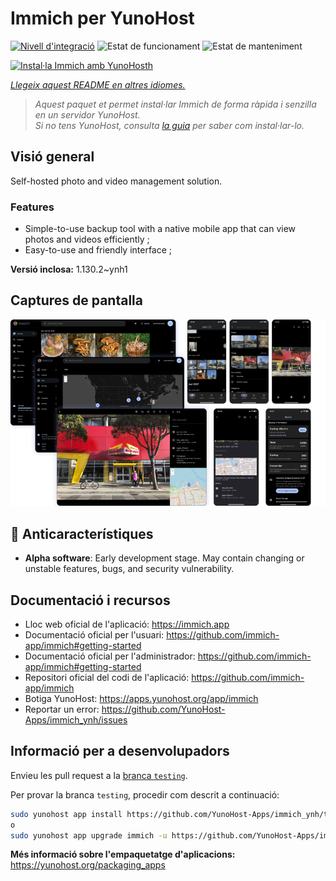 <!--
N.B.: Aquest README ha estat generat automàticament per <https://github.com/YunoHost/apps/tree/master/tools/readme_generator>
NO s'ha de modificar manualment.
-->

# Immich per YunoHost

[![Nivell d'integració](https://apps.yunohost.org/badge/integration/immich)](https://ci-apps.yunohost.org/ci/apps/immich/)
![Estat de funcionament](https://apps.yunohost.org/badge/state/immich)
![Estat de manteniment](https://apps.yunohost.org/badge/maintained/immich)

[![Instal·la Immich amb YunoHosth](https://install-app.yunohost.org/install-with-yunohost.svg)](https://install-app.yunohost.org/?app=immich)

*[Llegeix aquest README en altres idiomes.](./ALL_README.md)*

> *Aquest paquet et permet instal·lar Immich de forma ràpida i senzilla en un servidor YunoHost.*  
> *Si no tens YunoHost, consulta [la guia](https://yunohost.org/install) per saber com instal·lar-lo.*

## Visió general

Self-hosted photo and video management solution.

### Features

- Simple-to-use backup tool with a native mobile app that can view photos and videos efficiently ;
- Easy-to-use and friendly interface ;


**Versió inclosa:** 1.130.2~ynh1

## Captures de pantalla

![Captures de pantalla de Immich](./doc/screenshots/immich-screenshots.png)

## :red_circle: Anticaracterístiques

- **Alpha software**: Early development stage. May contain changing or unstable features, bugs, and security vulnerability.

## Documentació i recursos

- Lloc web oficial de l'aplicació: <https://immich.app>
- Documentació oficial per l'usuari: <https://github.com/immich-app/immich#getting-started>
- Documentació oficial per l'administrador: <https://github.com/immich-app/immich#getting-started>
- Repositori oficial del codi de l'aplicació: <https://github.com/immich-app/immich>
- Botiga YunoHost: <https://apps.yunohost.org/app/immich>
- Reportar un error: <https://github.com/YunoHost-Apps/immich_ynh/issues>

## Informació per a desenvolupadors

Envieu les pull request a la [branca `testing`](https://github.com/YunoHost-Apps/immich_ynh/tree/testing).

Per provar la branca `testing`, procedir com descrit a continuació:

```bash
sudo yunohost app install https://github.com/YunoHost-Apps/immich_ynh/tree/testing --debug
o
sudo yunohost app upgrade immich -u https://github.com/YunoHost-Apps/immich_ynh/tree/testing --debug
```

**Més informació sobre l'empaquetatge d'aplicacions:** <https://yunohost.org/packaging_apps>
